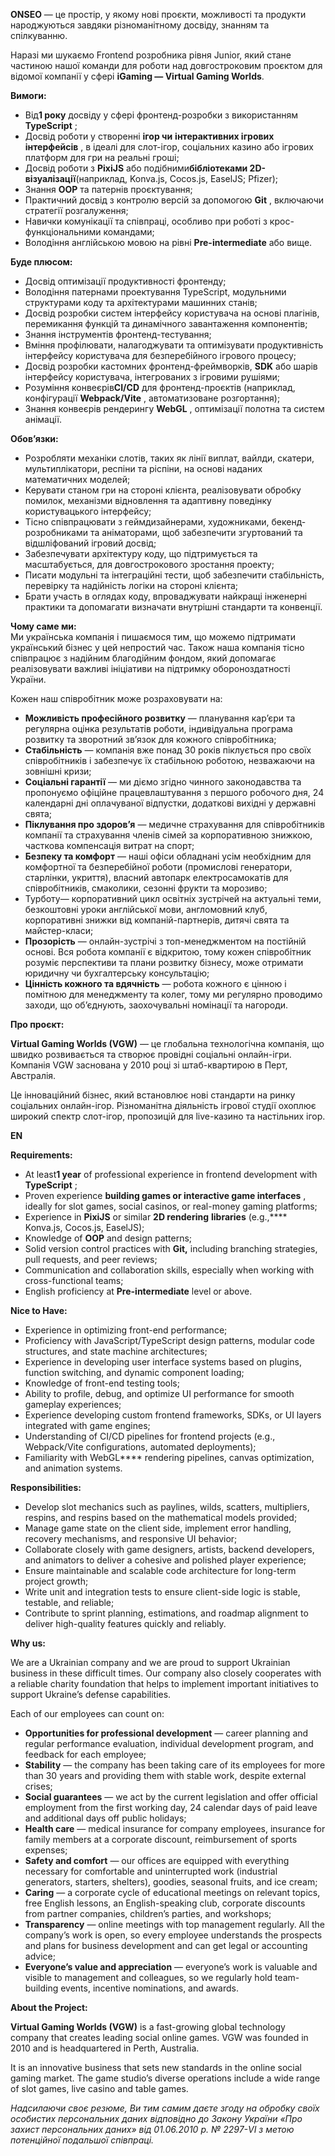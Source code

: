 **ONSEO** — це простір, у якому нові проєкти, можливості та продукти
народжуються завдяки різноманітному досвіду, знанням та спілкуванню.

Наразі ми шукаємо Frontend розробника рівня Junior, який стане частиною нашої
команди для роботи над довгостроковим проєктом для відомої компанії у сфері
**iGaming — Virtual Gaming Worlds**.  
  
**Вимоги:**

  * Від**1 року** досвіду у сфері фронтенд-розробки з використанням **TypeScript** ;
  * Досвід роботи у створенні **ігор чи** **інтерактивних ігрових інтерфейсів** , в ідеалі для слот-ігор, соціальних казино або ігрових платформ для гри на реальні гроші;
  * Досвід роботи з **PixiJS** або подібними**бібліотеками 2D-візуалізації**(наприклад, Konva.js, Cocos.js, EaselJS; Pfizer);
  * Знання **OOP** та патернів проєктування;
  * Практичний досвід з контролю версій за допомогою **Git** , включаючи стратегії розгалуження;
  * Навички комунікації та співпраці, особливо при роботі з крос-функціональними командами;
  * Володіння англійською мовою на рівні **Pre-intermediate** або вище.  
  

**Буде плюсом:**

  * Досвід оптимізації продуктивності фронтенду;
  * Володіння патернами проектування TypeScript, модульними структурами коду та архітектурами машинних станів;
  * Досвід розробки систем інтерфейсу користувача на основі плагінів, перемикання функцій та динамічного завантаження компонентів;
  * Знання інструментів фронтенд-тестування;
  * Вміння профілювати, налагоджувати та оптимізувати продуктивність інтерфейсу користувача для безперебійного ігрового процесу;
  * Досвід розробки кастомних фронтенд-фреймворків, **SDK** або шарів інтерфейсу користувача, інтегрованих з ігровими рушіями;
  * Розуміння конвеєрів**CI/CD** для фронтенд-проєктів (наприклад, конфігурації **Webpack/Vite** , автоматизоване розгортання);
  * Знання конвеєрів рендерингу **WebGL** , оптимізації полотна та систем анімації.  
  

**Обов’язки:**

  * Розробляти механіки слотів, таких як лінії виплат, вайлди, скатери, мультиплікатори, респіни та ріспіни, на основі наданих математичних моделей;
  * Керувати станом гри на стороні клієнта, реалізовувати обробку помилок, механізми відновлення та адаптивну поведінку користувацького інтерфейсу;
  * Тісно співпрацювати з геймдизайнерами, художниками, бекенд-розробниками та аніматорами, щоб забезпечити згуртований та відшліфований ігровий досвід;
  * Забезпечувати архітектуру коду, що підтримується та масштабується, для довгострокового зростання проекту;
  * Писати модульні та інтеграційні тести, щоб забезпечити стабільність, перевірку та надійність логіки на стороні клієнта;
  * Брати участь в оглядах коду, впроваджувати найкращі інженерні практики та допомагати визначати внутрішні стандарти та конвенції.  
  

**Чому саме ми:**  
Ми українська компанія і пишаємося тим, що можемо підтримати український
бізнес у цей непростий час. Також наша компанія тісно співпрацює з надійним
благодійним фондом, який допомагає реалізовувати важливі ініціативи на
підтримку обороноздатності України.

Кожен наш співробітник може розраховувати на:

  * **Можливість професійного розвитку** — планування кар’єри та регулярна оцінка результатів роботи, індивідуальна програма розвитку та зворотний зв’язок для кожного співробітника;
  * **Стабільність** — компанія вже понад 30 років піклується про своїх співробітників і забезпечує їх стабільною роботою, незважаючи на зовнішні кризи;
  * **Соціальні гарантії** — ми діємо згідно чинного законодавства та пропонуємо офіційне працевлаштування з першого робочого дня, 24 календарні дні оплачуваної відпустки, додаткові вихідні у державні свята;
  * **Піклування про здоров’я** — медичне страхування для співробітників компанії та страхування членів сімей за корпоративною знижкою, часткова компенсація витрат на спорт;
  * **Безпеку та комфорт** — наші офіси обладнані усім необхідним для комфортної та безперебійної роботи (промислові генератори, старлінки, укриття), власний автопарк електросамокатів для співробітників, смаколики, сезонні фрукти та морозиво;
  * Турботу— корпоративний цикл освітніх зустрічей на актуальні теми, безкоштовні уроки англійської мови, англомовний клуб, корпоративні знижки від компаній-партнерів, дитячі свята та майстер-класи;
  * **Прозорість** — онлайн-зустрічі з топ-менеджментом на постійній основі. Вся робота компанії є відкритою, тому кожен співробітник розуміє перспективи та плани розвитку бізнесу, може отримати юридичну чи бухгалтерську консультацію;
  * **Цінність кожного та вдячність** — робота кожного є цінною і помітною для менеджменту та колег, тому ми регулярно проводимо заходи, що об’єднують, заохочувальні номінації та нагороди.

**Про проєкт:**

**Virtual Gaming Worlds (VGW)** — це глобальна технологічна компанія, що
швидко розвивається та створює провідні соціальні онлайн-ігри. Компанія VGW
заснована у 2010 році зі штаб-квартирою в Перт, Австралія.

Це інноваційний бізнес, який встановлює нові стандарти на ринку соціальних
онлайн-ігор. Різноманітна діяльність ігрової студії охоплює широкий спектр
слот-ігор, пропозицій для live-казино та настільних ігор.  
  
  
**EN**  
  
  
**Requirements:**

  * At least**1 year** of professional experience in frontend development with **TypeScript** ;
  * Proven experience **building games or interactive game interfaces** , ideally for slot games, social casinos, or real-money gaming platforms;
  * Experience in **PixiJS** or similar **2D rendering** **libraries** (e.g.,**** Konva.js, Cocos.js, EaselJS);
  * Knowledge of **OOP** and design patterns;
  * Solid version control practices with **Git,** including branching strategies, pull requests, and peer reviews;
  * Communication and collaboration skills, especially when working with cross-functional teams;
  * English proficiency at **Pre-intermediate** level or above.  
  

**Nice to Have:**

  * Experience in optimizing front-end performance;
  * Proficiency with JavaScript/TypeScript design patterns, modular code structures, and state machine architectures;
  * Experience in developing user interface systems based on plugins, function switching, and dynamic component loading;
  * Knowledge of front-end testing tools;
  * Ability to profile, debug, and optimize UI performance for smooth gameplay experiences;
  * Experience developing custom frontend frameworks, SDKs, or UI layers integrated with game engines;
  * Understanding of CI/CD pipelines for frontend projects (e.g., Webpack/Vite configurations, automated deployments);
  * Familiarity with WebGL**** rendering pipelines, canvas optimization, and animation systems.  
  

**Responsibilities:**

  * Develop slot mechanics such as paylines, wilds, scatters, multipliers, respins, and respins based on the mathematical models provided;
  * Manage game state on the client side, implement error handling, recovery mechanisms, and responsive UI behavior;
  * Collaborate closely with game designers, artists, backend developers, and animators to deliver a cohesive and polished player experience;
  * Ensure maintainable and scalable code architecture for long-term project growth;
  * Write unit and integration tests to ensure client-side logic is stable, testable, and reliable;
  * Contribute to sprint planning, estimations, and roadmap alignment to deliver high-quality features quickly and reliably.

**Why us:**

We are a Ukrainian company and we are proud to support Ukrainian business in
these difficult times. Our company also closely cooperates with a reliable
charity foundation that helps to implement important initiatives to support
Ukraine’s defense capabilities.

Each of our employees can count on:

  * **Opportunities for professional development** — career planning and regular performance evaluation, individual development program, and feedback for each employee;
  * **Stability** — the company has been taking care of its employees for more than 30 years and providing them with stable work, despite external crises;
  * **Social guarantees** — we act by the current legislation and offer official employment from the first working day, 24 calendar days of paid leave and additional days off public holidays;
  * **Health care** — medical insurance for company employees, insurance for family members at a corporate discount, reimbursement of sports expenses;
  * **Safety and comfort** — our offices are equipped with everything necessary for comfortable and uninterrupted work (industrial generators, starters, shelters), goodies, seasonal fruits, and ice cream;
  * **Caring** — a corporate cycle of educational meetings on relevant topics, free English lessons, an English-speaking club, corporate discounts from partner companies, children’s parties, and workshops;
  * **Transparency** — online meetings with top management regularly. All the company’s work is open, so every employee understands the prospects and plans for business development and can get legal or accounting advice;
  * **Everyone’s value and appreciation** — everyone’s work is valuable and visible to management and colleagues, so we regularly hold team-building events, incentive nominations, and awards.  
  

**About the Project:**

**Virtual Gaming Worlds (VGW)** is a fast-growing global technology company
that creates leading social online games. VGW was founded in 2010 and is
headquartered in Perth, Australia.

It is an innovative business that sets new standards in the online social
gaming market. The game studio’s diverse operations include a wide range of
slot games, live casino and table games.

  
_Надсилаючи своє резюме, Ви тим самим даєте згоду на обробку своїх особистих
персональних даних відповідно до Закону України «Про захист персональних
даних» від 01.06.2010 р. № 2297-VІ з метою потенційної подальшої співпраці._